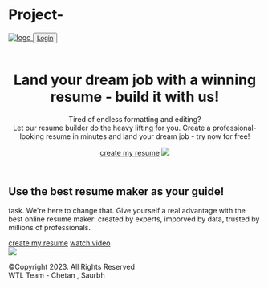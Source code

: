 # Project-
<!DOCTYPE html> 
<html>
 <head> 
 <meta charset="utf-8"> 
 <meta http-equiv="X-UA-Compatible" content="IE=edge"> 
 <title>Home Page</title> 
 <meta name="description" content=""> 
 <meta name="viewport" content="width=device-width, initial-scale=1"> 
 <link rel="icon" type="image/x-icon" href="assets/images/rezume-website-faviconcolor.png"> 
 <link rel="stylesheet" href="assets/css/main.css"> 
 <link href='https://unpkg.com/boxicons@2.0.9/css/boxicons.min.css' rel='stylesheet'> 
 
 </head> 
 <body> 
 <nav class = "navbar bg-white"> 
 <div class="container"> 
 <div class = "navbar-content"> 
 <div class = "brand-and-toggler"> 
 <a href = "index.html" class = "navbar-brand"> 
 <img src = "assets/images/rezume-high-resolution.png" alt = "logo" 
class = "navbar-brand-icon"> 
 </a>
 <button type = "button" class = "navbar-toggler-btn"> 
 <div class = "logins"> 
 <a href="login.html" class="login">Login</a>
 </div> 
 </button> 
 </div> 
 </div> 
 </div> 
 </nav> 
 <header class = "header bg-bright" id = "header"> 
 <div class = "container"> 
 <div class = "header-content text-center"> 
 <br> 
 <h1 class = "lg-title">Land your dream job with a winning resume - build 
it with us!</h1> 
 <p class = "text-dark fs-18">Tired of endless formatting and 
editing?<br>Let our resume builder do the heavy lifting for you. Create a professional-looking 
resume in minutes and land your dream job - try now for free!</p> 
 <a href = "resume.html" class = "btn btn-primary text-uppercase">create my 
resume</a>
 <img src = "assets/images/Resumepage.jpg"> 
 </div> 
 </div> 
 </header> 
 <div class="section-one"> 
 <div class="container"> 
 <div class = "section-one-content"> 
 <div class = "section-one-r text-center"> 
 <h2 class = "lg-title">Use the best resume maker as your guide!</h2>
 task. We're here to change that. Give yourself a real advantage with the best online resume 
maker: created by experts, imporved by data, trusted by millions of professionals.</p>
 <div class = "btn-group"> 
 <a href = "resume.html" class = "btn btn-primary textuppercase">create my resume</a> 
 <a href = "#" class = "btn btn-secondary text-uppercase">watch 
video</a> 
 </div>
 </div> 
 <div class="section-one-l"> 
 <img src = "assets/images/Resume folder-pana.svg"> 
 </div> 
 </div> 
 </div> 
 </div> 
 <footer class = "footer bg-dark"> 
 <div class="container"> 
 <div class = "footer-content text-center"> 
 <p class="fs-15">&copy;Copyright 2023. All Rights Reserved<br/><span> WTL 
Team - Chetan , Saurbh</span></p> 
 </div> 
 </div> 
 </footer> 
 
 </body> 
</html
